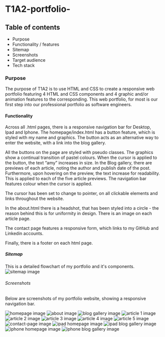 # T1A2-portfolio-

## Table of contents 
- Purpose
- Functionality / features
- Sitemap
- Screenshots
- Target audience
- Tech stack 

### Purpose 
The purpose of T1A2 is to use HTML and CSS to create a responsive web portfolio featuring 4 HTML and CSS components and 4 graphic and/or animation features to the corresponding. This web portfolio, for most is our first step into our professional portfolio as software engineers. 

#### Functionality 
Across all .html pages, there is a responsive navigation bar for Desktop, Ipad and Iphone. The homepage/index.html has a button feature, which is styled with my name and graphics. The button acts as an alternative way to enter the website, with a link into the blog gallery.  

All the buttons on the page are styled with pseudo classes. The graphics show a continual transition of pastel colours. When the cursor is applied to the button, the text “amy” increases in size. In the Blog gallery, there are previews of each article, noting the author and publish date of the post. Furthermore, upon hovering on the preview, the text increase for readability. This is applied to each of the five article previews. The navigation bar features colour when the cursor is applied. 

The cursor has been set to change to pointer, on all clickable elements and links throughout the website. 

In the about.html there is a headshot, that has been styled into a circle - the reason behind this is for uniformity in design. There is an image on each article page. 

The contact page features a responsive form, which links to my GitHub and Linkedin accounts. 

Finally, there is a footer on each html page. 

##### Sitemap 
This is a detailed flowchart of my portfolio and it's components.
![sitemap image](sitemap.png)

###### Screenshots 
Below are screenshots of my portfolio website, showing a responsive navigation bar. 

![homepage image](homepage.png)
![about image](about-page.png)
![blog gallery image](blog-gallery.png)
![article 1 image](article1.png)
![article 2 image](article2.png)
![article 3 image](article3.png)
![article 4 image](article4.png)
![article 5 image](article5.png)
![contact-page image](contact-page.png)
![ipad homepage image](home-ipad.png)
![ipad blog gallery image](blog-gallery-ipad.png)
![iphone homepage image](home-iphone.png)
![iphone blog gallery image](blog-gallery-iphone.png)


